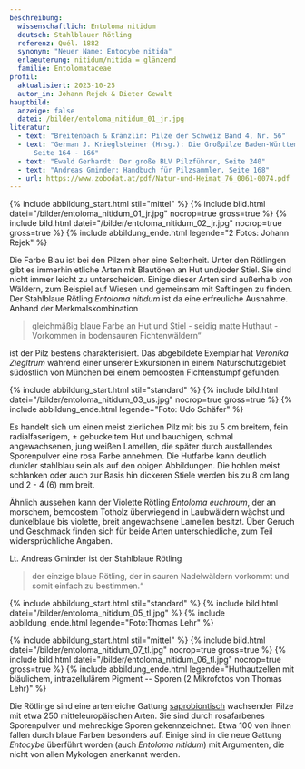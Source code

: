 ```yaml
---
beschreibung:
  wissenschaftlich: Entoloma nitidum
  deutsch: Stahlblauer Rötling
  referenz: Quél. 1882
  synonym: "Neuer Name: Entocybe nitida"
  erlaeuterung: nitidum/nitida = glänzend
  familie: Entolomataceae
profil:
  aktualisiert: 2023-10-25
  autor_in: Johann Rejek & Dieter Gewalt
hauptbild:
  anzeige: false
  datei: /bilder/entoloma_nitidum_01_jr.jpg
literatur:
  - text: "Breitenbach & Kränzlin: Pilze der Schweiz Band 4, Nr. 56"
  - text: "German J. Krieglsteiner (Hrsg.): Die Großpilze Baden-Württembergs Band 4
      Seite 164 - 166"
  - text: "Ewald Gerhardt: Der große BLV Pilzführer, Seite 240"
  - text: "Andreas Gminder: Handbuch für Pilzsammler, Seite 168"
  - url: https://www.zobodat.at/pdf/Natur-und-Heimat_76_0061-0074.pdf
---
```

{% include abbildung_start.html stil="mittel" %}
{% include bild.html datei="/bilder/entoloma_nitidum_01_jr.jpg" nocrop=true gross=true %}
{% include bild.html datei="/bilder/entoloma_nitidum_02_jr.jpg" nocrop=true gross=true %}
{% include abbildung_ende.html legende="2 Fotos: Johann Rejek" %}

Die Farbe Blau ist bei den Pilzen eher eine Seltenheit. Unter den Rötlingen gibt es immerhin etliche Arten mit Blautönen an Hut und/oder Stiel. Sie sind nicht immer leicht zu unterscheiden. Einige dieser Arten sind außerhalb von Wäldern, zum Beispiel auf Wiesen und gemeinsam mit Saftlingen zu finden. Der Stahlblaue Rötling *Entoloma nitidum* ist da eine erfreuliche Ausnahme. Anhand der Merkmalskombination 

> gleichmäßig blaue Farbe an Hut und Stiel - seidig matte Huthaut - Vorkommen in bodensauren Fichtenwäldern“

ist der Pilz bestens charakterisiert. Das abgebildete Exemplar hat *Veronika Ziegltrum* während einer unserer Exkursionen in einem Naturschutzgebiet südöstlich von München bei einem bemoosten Fichtenstumpf gefunden.

{% include abbildung_start.html stil="standard" %}
{% include bild.html datei="/bilder/entoloma_nitidum_03_us.jpg" nocrop=true gross=true %}
{% include abbildung_ende.html legende="Foto: Udo Schäfer" %}

Es handelt sich um einen meist zierlichen Pilz mit bis zu 5 cm breitem, fein radialfaserigem, ± gebuckeltem Hut und bauchigen, schmal angewachsenen, jung weißen Lamellen, die später durch ausfallendes Sporenpulver eine rosa Farbe annehmen. Die Hutfarbe kann deutlich dunkler stahlblau sein als auf den obigen Abbildungen. Die hohlen meist schlanken oder auch zur Basis hin dickeren Stiele werden bis zu 8 cm lang und 2 - 4 (6) mm breit.

Ähnlich  aussehen kann der Violette Rötling *Entoloma euchroum*, der an morschem, bemoostem Totholz überwiegend in Laubwäldern wächst und dunkelblaue bis violette, breit angewachsene Lamellen besitzt. Über Geruch und Geschmack finden sich für beide Arten unterschiedliche, zum Teil widersprüchliche Angaben.

Lt. Andreas Gminder ist der Stahlblaue Rötling

> der einzige blaue Rötling, der in sauren Nadelwäldern vorkommt und somit einfach zu bestimmen.“

{% include abbildung_start.html stil="standard" %}
{% include bild.html datei="/bilder/entoloma_nitidum_05_tl.jpg" %}
{% include abbildung_ende.html legende="Foto:Thomas Lehr" %}

{% include abbildung_start.html stil="mittel" %}
{% include bild.html datei="/bilder/entoloma_nitidum_07_tl.jpg" nocrop=true gross=true %}
{% include bild.html datei="/bilder/entoloma_nitidum_06_tl.jpg" nocrop=true gross=true %}
{% include abbildung_ende.html legende="Huthautzellen mit bläulichem, intrazellulärem Pigment -- Sporen (2 Mikrofotos von Thomas Lehr)" %}

Die Rötlinge sind eine artenreiche Gattung [saprobiontisch](saprobiontisch "Glossar") wachsender Pilze mit etwa 250 mitteleuropäischen Arten. Sie sind durch rosafarbenes Sporenpulver und mehreckige Sporen gekennzeichnet. Etwa 100 von ihnen fallen durch blaue Farben besonders auf. Einige sind in die neue Gattung *Entocybe* überführt worden (auch *Entoloma nitidum*) mit Argumenten, die nicht von allen Mykologen anerkannt werden.